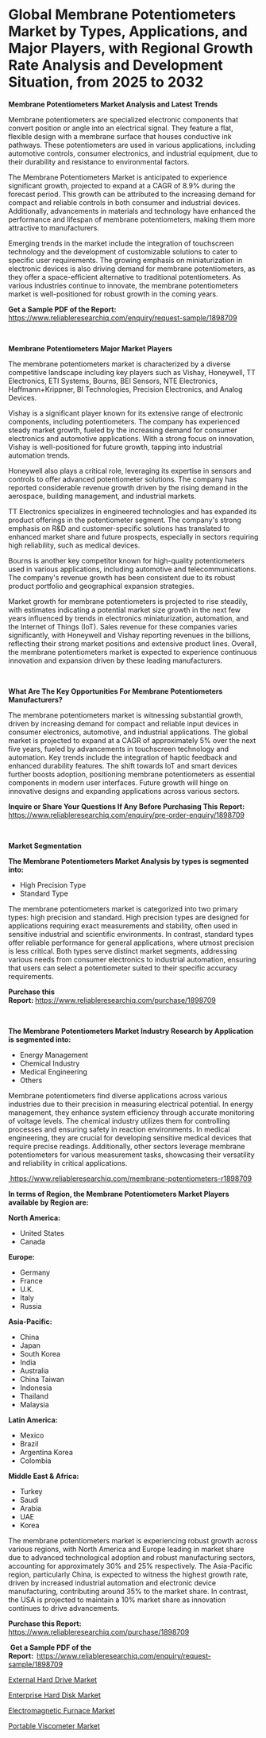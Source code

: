 <p><h1>Global Membrane Potentiometers Market by Types, Applications, and Major Players, with Regional Growth Rate Analysis and Development Situation, from 2025 to 2032</h1></p><p><strong>Membrane Potentiometers Market Analysis and Latest Trends</strong></p>
<p><p>Membrane potentiometers are specialized electronic components that convert position or angle into an electrical signal. They feature a flat, flexible design with a membrane surface that houses conductive ink pathways. These potentiometers are used in various applications, including automotive controls, consumer electronics, and industrial equipment, due to their durability and resistance to environmental factors.</p><p>The Membrane Potentiometers Market is anticipated to experience significant growth, projected to expand at a CAGR of 8.9% during the forecast period. This growth can be attributed to the increasing demand for compact and reliable controls in both consumer and industrial devices. Additionally, advancements in materials and technology have enhanced the performance and lifespan of membrane potentiometers, making them more attractive to manufacturers.</p><p>Emerging trends in the market include the integration of touchscreen technology and the development of customizable solutions to cater to specific user requirements. The growing emphasis on miniaturization in electronic devices is also driving demand for membrane potentiometers, as they offer a space-efficient alternative to traditional potentiometers. As various industries continue to innovate, the membrane potentiometers market is well-positioned for robust growth in the coming years.</p></p>
<p><strong>Get a Sample PDF of the Report:&nbsp;</strong> <a href="https://www.reliableresearchiq.com/enquiry/request-sample/1898709?utm_campaign=1159&utm_medium=2&utm_source=Github&utm_content=ia&utm_term=10022025&utm_id=membrane-potentiometers">https://www.reliableresearchiq.com/enquiry/request-sample/1898709</a></p>
<p>&nbsp;</p>
<p><strong>Membrane Potentiometers Major Market Players</strong></p>
<p><p>The membrane potentiometers market is characterized by a diverse competitive landscape including key players such as Vishay, Honeywell, TT Electronics, ETI Systems, Bourns, BEI Sensors, NTE Electronics, Haffmann+Krippner, BI Technologies, Precision Electronics, and Analog Devices. </p><p>Vishay is a significant player known for its extensive range of electronic components, including potentiometers. The company has experienced steady market growth, fueled by the increasing demand for consumer electronics and automotive applications. With a strong focus on innovation, Vishay is well-positioned for future growth, tapping into industrial automation trends.</p><p>Honeywell also plays a critical role, leveraging its expertise in sensors and controls to offer advanced potentiometer solutions. The company has reported considerable revenue growth driven by the rising demand in the aerospace, building management, and industrial markets.</p><p>TT Electronics specializes in engineered technologies and has expanded its product offerings in the potentiometer segment. The company's strong emphasis on R&D and customer-specific solutions has translated to enhanced market share and future prospects, especially in sectors requiring high reliability, such as medical devices.</p><p>Bourns is another key competitor known for high-quality potentiometers used in various applications, including automotive and telecommunications. The company's revenue growth has been consistent due to its robust product portfolio and geographical expansion strategies.</p><p>Market growth for membrane potentiometers is projected to rise steadily, with estimates indicating a potential market size growth in the next few years influenced by trends in electronics miniaturization, automation, and the Internet of Things (IoT). Sales revenue for these companies varies significantly, with Honeywell and Vishay reporting revenues in the billions, reflecting their strong market positions and extensive product lines. Overall, the membrane potentiometers market is expected to experience continuous innovation and expansion driven by these leading manufacturers.</p></p>
<p>&nbsp;</p>
<p><strong>What Are The Key Opportunities For Membrane Potentiometers Manufacturers?</strong></p>
<p><p>The membrane potentiometers market is witnessing substantial growth, driven by increasing demand for compact and reliable input devices in consumer electronics, automotive, and industrial applications. The global market is projected to expand at a CAGR of approximately 5% over the next five years, fueled by advancements in touchscreen technology and automation. Key trends include the integration of haptic feedback and enhanced durability features. The shift towards IoT and smart devices further boosts adoption, positioning membrane potentiometers as essential components in modern user interfaces. Future growth will hinge on innovative designs and expanding applications across various sectors.</p></p>
<p><strong>Inquire or Share Your Questions If Any Before Purchasing This Report:</strong> <a href="https://www.reliableresearchiq.com/enquiry/pre-order-enquiry/1898709?utm_campaign=1159&utm_medium=2&utm_source=Github&utm_content=ia&utm_term=10022025&utm_id=membrane-potentiometers">https://www.reliableresearchiq.com/enquiry/pre-order-enquiry/1898709</a></p>
<p>&nbsp;</p>
<p><strong>Market Segmentation</strong></p>
<p><strong>The Membrane Potentiometers Market Analysis by types is segmented into:</strong></p>
<p><ul><li>High Precision Type</li><li>Standard Type</li></ul></p>
<p><p>The membrane potentiometers market is categorized into two primary types: high precision and standard. High precision types are designed for applications requiring exact measurements and stability, often used in sensitive industrial and scientific environments. In contrast, standard types offer reliable performance for general applications, where utmost precision is less critical. Both types serve distinct market segments, addressing various needs from consumer electronics to industrial automation, ensuring that users can select a potentiometer suited to their specific accuracy requirements.</p></p>
<p><strong>Purchase this Report:&nbsp;</strong><a href="https://www.reliableresearchiq.com/purchase/1898709?utm_campaign=1159&utm_medium=2&utm_source=Github&utm_content=ia&utm_term=10022025&utm_id=membrane-potentiometers">https://www.reliableresearchiq.com/purchase/1898709</a></p>
<p>&nbsp;</p>
<p><strong>The Membrane Potentiometers Market Industry Research by Application is segmented into:</strong></p>
<p><ul><li>Energy Management</li><li>Chemical Industry</li><li>Medical Engineering</li><li>Others</li></ul></p>
<p><p>Membrane potentiometers find diverse applications across various industries due to their precision in measuring electrical potential. In energy management, they enhance system efficiency through accurate monitoring of voltage levels. The chemical industry utilizes them for controlling processes and ensuring safety in reaction environments. In medical engineering, they are crucial for developing sensitive medical devices that require precise readings. Additionally, other sectors leverage membrane potentiometers for various measurement tasks, showcasing their versatility and reliability in critical applications.</p></p>
<p><a href="https://www.reliableresearchiq.com/membrane-potentiometers-r1898709?utm_campaign=1159&utm_medium=2&utm_source=Github&utm_content=ia&utm_term=10022025&utm_id=membrane-potentiometers">&nbsp;https://www.reliableresearchiq.com/membrane-potentiometers-r1898709</a></p>
<p><strong>In terms of Region, the Membrane Potentiometers Market Players available by Region are:</strong></p>
<p>
    <p> <strong> North America: </strong>
        <ul>
            <li>United States</li>
            <li>Canada</li>
        </ul>
        </p> 
    <p> <strong> Europe: </strong>
        <ul>
            <li>Germany</li>
            <li>France</li>
            <li>U.K.</li>
            <li>Italy</li>
            <li>Russia</li>
        </ul>
        </p> 
    <p> <strong> Asia-Pacific: </strong>
        <ul>
            <li>China</li>
            <li>Japan</li>
            <li>South Korea</li>
            <li>India</li>
            <li>Australia</li>
            <li>China Taiwan</li>
            <li>Indonesia</li>
            <li>Thailand</li>
            <li>Malaysia</li>
        </ul>
        </p> 
    <p> <strong> Latin America: </strong>
        <ul>
            <li>Mexico</li>
            <li>Brazil</li>
            <li>Argentina Korea</li>
            <li>Colombia</li>
        </ul>
        </p> 
    <p> <strong> Middle East & Africa: </strong>
        <ul>
            <li>Turkey</li>
            <li>Saudi</li>
            <li>Arabia</li>
            <li>UAE</li>
            <li>Korea</li>
        </ul>
    </p>
    </p>
<p><p>The membrane potentiometers market is experiencing robust growth across various regions, with North America and Europe leading in market share due to advanced technological adoption and robust manufacturing sectors, accounting for approximately 30% and 25% respectively. The Asia-Pacific region, particularly China, is expected to witness the highest growth rate, driven by increased industrial automation and electronic device manufacturing, contributing around 35% to the market share. In contrast, the USA is projected to maintain a 10% market share as innovation continues to drive advancements.</p></p>
<p><strong>Purchase this Report: </strong><a href="https://www.reliableresearchiq.com/purchase/1898709?utm_campaign=1159&utm_medium=2&utm_source=Github&utm_content=ia&utm_term=10022025&utm_id=membrane-potentiometers">https://www.reliableresearchiq.com/purchase/1898709</a></p>
<p>&nbsp;<strong>Get a Sample PDF of the Report:&nbsp;&nbsp;</strong><a href="https://www.reliableresearchiq.com/enquiry/request-sample/1898709?utm_campaign=1159&utm_medium=2&utm_source=Github&utm_content=ia&utm_term=10022025&utm_id=membrane-potentiometers">https://www.reliableresearchiq.com/enquiry/request-sample/1898709</a></p>
<p><strong></strong></p>
<p><p><a href="https://github.com/okonjinerka/Market-Research-Report-List-1/blob/main/external-hard-drive-market.md?utm_campaign=1159&utm_medium=2&utm_source=Github&utm_content=ia&utm_term=10022025&utm_id=membrane-potentiometers">External Hard Drive Market</a></p><p><a href="https://github.com/rrosasdaunas/Market-Research-Report-List-1/blob/main/enterprise-hard-disk-market.md?utm_campaign=1159&utm_medium=2&utm_source=Github&utm_content=ia&utm_term=10022025&utm_id=membrane-potentiometers">Enterprise Hard Disk Market</a></p><p><a href="https://github.com/ansanokajabi/Market-Research-Report-List-1/blob/main/electromagnetic-furnace-market.md?utm_campaign=1159&utm_medium=2&utm_source=Github&utm_content=ia&utm_term=10022025&utm_id=membrane-potentiometers">Electromagnetic Furnace Market</a></p><p><a href="https://github.com/yecafbiso/Market-Research-Report-List-1/blob/main/portable-viscometer-market.md?utm_campaign=1159&utm_medium=2&utm_source=Github&utm_content=ia&utm_term=10022025&utm_id=membrane-potentiometers">Portable Viscometer Market</a></p></p>